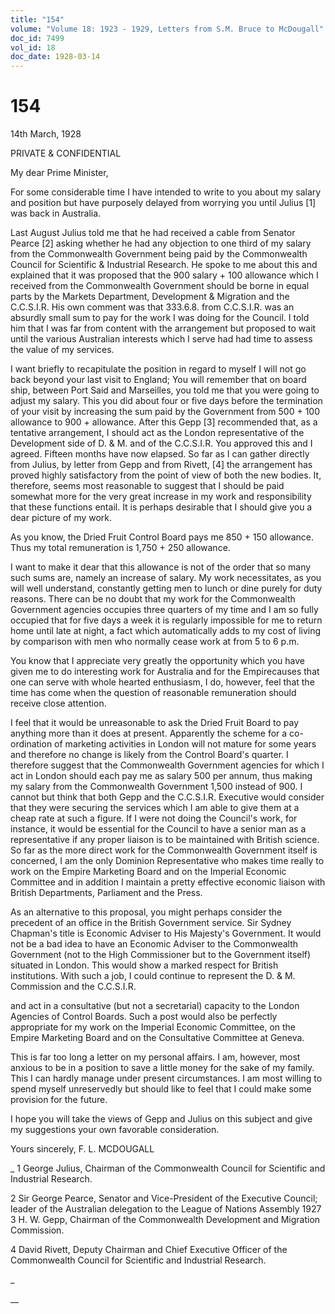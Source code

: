 ```yaml
---
title: "154"
volume: "Volume 18: 1923 - 1929, Letters from S.M. Bruce to McDougall"
doc_id: 7499
vol_id: 18
doc_date: 1928-03-14
---
```


# 154

14th March, 1928

PRIVATE &amp; CONFIDENTIAL

My dear Prime Minister,

For some considerable time I have intended to write to you about my salary and position but have purposely delayed from worrying you until Julius [1] was back in Australia.

Last August Julius told me that he had received a cable from Senator Pearce [2] asking whether he had any objection to one third of my salary from the Commonwealth Government being paid by the Commonwealth Council for Scientific &amp; Industrial Research. He spoke to me about this and explained that it was proposed that the 900 salary + 100 allowance which I received from the Commonwealth Government should be borne in equal parts by the Markets Department, Development &amp; Migration and the C.C.S.I.R. His own comment was that 333.6.8. from C.C.S.I.R. was an absurdly small sum to pay for the work I was doing for the Council. I told him that I was far from content with the arrangement but proposed to wait until the various Australian interests which I serve had had time to assess the value of my services.

I want briefly to recapitulate the position in regard to myself I will not go back beyond your last visit to England; You will remember that on board ship, between Port Said and Marseilles, you told me that you were going to adjust my salary. This you did about four or five days before the termination of your visit by increasing the sum paid by the Government from 500 + 100 allowance to 900 + allowance. After this Gepp [3] recommended that, as a tentative arrangement, I should act as the London representative of the Development side of D. &amp; M. and of the C.C.S.I.R. You approved this and I agreed. Fifteen months have now elapsed. So far as I can gather directly from Julius, by letter from Gepp and from Rivett, [4] the arrangement has proved highly satisfactory from the point of view of both the new bodies. It, therefore, seems most reasonable to suggest that I should be paid somewhat more for the very great increase in my work and responsibility that these functions entail. It is perhaps desirable that I should give you a dear picture of my work.

As you know, the Dried Fruit Control Board pays me 850 + 150 allowance. Thus my total remuneration is 1,750 + 250 allowance.

I want to make it dear that this allowance is not of the order that so many such sums are, namely an increase of salary. My work necessitates, as you will well understand, constantly getting men to lunch or dine purely for duty reasons. There can be no doubt that my work for the Commonwealth Government agencies occupies three quarters of my time and I am so fully occupied that for five days a week it is regularly impossible for me to return home until late at night, a fact which automatically adds to my cost of living by comparison with men who normally cease work at from 5 to 6 p.m.

You know that I appreciate very greatly the opportunity which you have given me to do interesting work for Australia and for the Empirecauses that one can serve with whole hearted enthusiasm, I do, however, feel that the time has come when the question of reasonable remuneration should receive close attention.

I feel that it would be unreasonable to ask the Dried Fruit Board to pay anything more than it does at present. Apparently the scheme for a co-ordination of marketing activities in London will not mature for some years and therefore no change is likely from the Control Board's quarter. I therefore suggest that the Commonwealth Government agencies for which I act in London should each pay me as salary 500 per annum, thus making my salary from the Commonwealth Government 1,500 instead of 900. I cannot but think that both Gepp and the C.C.S.I.R. Executive would consider that they were securing the services which I am able to give them at a cheap rate at such a figure. If I were not doing the Council's work, for instance, it would be essential for the Council to have a senior man as a representative if any proper liaison is to be maintained with British science. So far as the more direct work for the Commonwealth Government itself is concerned, I am the only Dominion Representative who makes time really to work on the Empire Marketing Board and on the Imperial Economic Committee and in addition I maintain a pretty effective economic liaison with British Departments, Parliament and the Press.

As an alternative to this proposal, you might perhaps consider the precedent of an office in the British Government service. Sir Sydney Chapman's title is Economic Adviser to His Majesty's Government. It would not be a bad idea to have an Economic Adviser to the Commonwealth Government (not to the High Commissioner but to the Government itself) situated in London. This would show a marked respect for British institutions. With such a job, I could continue to represent the D. &amp; M. Commission and the C.C.S.I.R.

and act in a consultative (but not a secretarial) capacity to the London Agencies of Control Boards. Such a post would also be perfectly appropriate for my work on the Imperial Economic Committee, on the Empire Marketing Board and on the Consultative Committee at Geneva.

This is far too long a letter on my personal affairs. I am, however, most anxious to be in a position to save a little money for the sake of my family. This I can hardly manage under present circumstances. I am most willing to spend myself unreservedly but should like to feel that I could make some provision for the future.

I hope you will take the views of Gepp and Julius on this subject and give my suggestions your own favorable consideration.

Yours sincerely, F. L. MCDOUGALL 

_ 1 George Julius, Chairman of the Commonwealth Council for Scientific and Industrial Research.

2 Sir George Pearce, Senator and Vice-President of the Executive Council; leader of the Australian delegation to the League of Nations Assembly 1927 3 H. W. Gepp, Chairman of the Commonwealth Development and Migration Commission.

4 David Rivett, Deputy Chairman and Chief Executive Officer of the Commonwealth Council for Scientific and Industrial Research.

_

__
